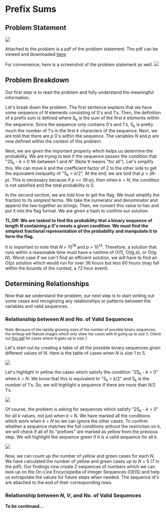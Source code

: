 # Prefix Sums

## Problem Statement
![](https://github.com/csn3rd/ByteCTFAlgoWriteup/blob/master/Problem%20Description.png)

Attached to the problem is a pdf of the problem statement. The pdf can be viewed and downloaded [here](https://github.com/csn3rd/ByteCTFAlgoWriteup/blob/master/Problem_Statement.pdf).

For convenience, here is a screenshot of the problem statement as well.
![](https://github.com/csn3rd/ByteCTFAlgoWriteup/blob/master/Problem_Statement.png)

## Problem Breakdown
Our first step is to read the problem and fully understand the meaningful information.

Let's break down the problem. The first sentence explains that we have some sequence of *N* elements consisting of 0's and 1's. Then, the definition of a prefix sum is defined where S<sub>k</sub> is the sum of the first *k* elements within the sequence. Since the sequence only contains 0's and 1's, S<sub>k</sub> is pretty much the number of 1's in the first *k* characters of the sequence. Next, we are told that there are *p* 0's within the sequence. The variables *N* and *p* are now defined within the context of this problem.

Next, we are given the important property which helps us determine the probability. We are trying to test if the sequence passes the condition that "2S<sub>k</sub> - *k* > 0 ∀*k* between 1 and *N*" (Note ∀ means "for all"). Let's simplify this. We can move *k* and the coefficient factor of 2 to the other side to get the equivalent inequality of "S<sub>k</sub> > *k*/2". At the end, we are told that *p* < (*N*-*p*). This is necessary because if *p* >= (*N*-*p*), then when *k* = *N*, the condition is not satisfied and the total probability is 0.

In the second section, we are told how to get the flag. We must simplify the fraction to its simplest terms. We take the numerator and denominator and append the two together as strings. Then, we convert this value to hex and put it into the flag format. We are given a hash to confirm our solution.

**TL;DR: We are tasked to find the probability that a binary sequence of length *N* containing *p* 0's meets a given condition. We must find the simplest fractional representation of the probability and manipulate it to form the flag.**

It is important to note that *N* > 10<sup>18</sup> and *p* > 10<sup>14</sup>. Therefore, a solution that runs within a reasonable time must have a runtime of O(1), O(lg *p*), or O(lg *N*). Worst case if we can't find an efficient solution, we will have to find an O(*p*) solution which would run for over 36 hours but less 60 hours (may fall within the bounds of the contest, a 72 hour event).

## Determining Relationships
Now that we understand the problem, our next step is to start writing out some cases and recognizing any relationships or patterns between the variables and valid sequences.

### Relationship between *N* and No. of Valid Sequences
<sup>Note: Because of the rapidly growing sizes of the number of possible binary sequences, the writeup will feature images which only show the cases with *N* going up to size 5. Check out [this pdf](https://github.com/csn3rd/ByteCTFAlgoWriteup/blob/master/Brute_Force_Conditions_Analysis.pdf) for cases where *N* goes up to size 7.</sup>

Let's start out by creating a table of all the possible binary sequences given different values of *N*. Here is the table of cases when *N* is size 1 to 5.

![](https://github.com/csn3rd/ByteCTFAlgoWriteup/blob/master/List%20of%20Sequences.png)

Let's highlight in yellow the cases which satisfy the condition "2S<sub>k</sub> - *k* > 0" when *k* = *N*. We know that this is equivalent to "S<sub>k</sub> > *k*/2" and S<sub>k</sub> is the number of 1's. So, we will highlight a sequence if there are more than *N*/2 1's.

![](https://github.com/csn3rd/ByteCTFAlgoWriteup/blob/master/Satsify%20Condition%20for%20Size%20k.png)

Of course, the problem is asking for sequences which satisfy "2S<sub>k</sub> - *k* > 0" for all *k* values, not just when *k* = *N*. We have marked all the conditions which work when *k* = *N* so we can ignore the other cases. To confirm whether a sequence matches the full conditions without the restriction on *k*, we will check if all of its "prefixes" are marked as yellow from the previous step. We will highlight the sequence green if it is a valid sequence for all *k*.

![](https://github.com/csn3rd/ByteCTFAlgoWriteup/blob/master/Brute_Force_Conditions_Analysis.png)

Now, we can count up the number of yellow and green cases for each N. We have calculated the number of yellow and green cases up to *N* = 5 (7 in the pdf). Our findings now create 2 sequences of numbers which we can look up on the On-Line Encyclopedia of Integer Sequences (OEIS) and help us extrapolate the values for future steps when needed. The sequence id's are attached to the end of their corresponding rows.

### Relationship between *N*, *V*, and No. of Valid Sequences

**To be continued...**
